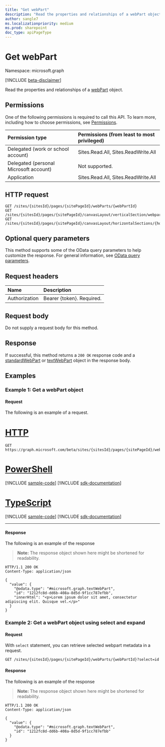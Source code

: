 ```yaml
---
title: "Get webPart"
description: "Read the properties and relationships of a webPart object."
author: sangle7
ms.localizationpriority: medium
ms.prod: sharepoint
doc_type: apiPageType
---
```


# Get webPart

Namespace: microsoft.graph

[!INCLUDE [beta-disclaimer](../../includes/beta-disclaimer.md)]

Read the properties and relationships of a [webPart](../resources/webpart.md) object.

## Permissions

One of the following permissions is required to call this API. To learn more, including how to choose permissions, see [Permissions](/graph/permissions-reference).

| Permission type                        | Permissions (from least to most privileged) |
| :------------------------------------- | :------------------------------------------ |
| Delegated (work or school account)     | Sites.Read.All, Sites.ReadWrite.All         |
| Delegated (personal Microsoft account) | Not supported.                              |
| Application                            | Sites.Read.All, Sites.ReadWrite.All         |

## HTTP request

<!-- {
  "blockType": "ignored"
}
-->

```http
GET /sites/{sitesId}/pages/{sitePageId}/webParts/{webPartId}
GET /sites/{sitesId}/pages/{sitePageId}/canvasLayout/verticalSection/webparts/{webPartIndex}
GET /sites/{sitesId}/pages/{sitePageId}/canvasLayout/horizontalSections/{horizontalSectionId}/columns/{horizontalSectionColumnId}/webparts/{webPartIndex}
```

## Optional query parameters

This method supports some of the OData query parameters to help customize the response. For general information, see [OData query parameters](/graph/query-parameters).

## Request headers

| Name          | Description               |
| :------------ | :------------------------ |
| Authorization | Bearer {token}. Required. |

## Request body

Do not supply a request body for this method.

## Response

If successful, this method returns a `200 OK` response code and a [standardWebPart](../resources/standardwebpart.md) or [textWebPart](../resources/textwebpart.md) object in the response body.

## Examples

### Example 1: Get a webPart object
#### Request

The following is an example of a request.


# [HTTP](#tab/http)
<!-- {
  "blockType": "request",
  "name": "get_webpart"
}
-->

```msgraph-interactive
GET https://graph.microsoft.com/beta/sites/{sitesId}/pages/{sitePageId}/webParts/{webPartId}
```

# [PowerShell](#tab/powershell)
[!INCLUDE [sample-code](../includes/snippets/powershell/get-webpart-powershell-snippets.md)]
[!INCLUDE [sdk-documentation](../includes/snippets/snippets-sdk-documentation-link.md)]

# [TypeScript](#tab/typescript)
[!INCLUDE [sample-code](../includes/snippets/typescript/get-webpart-typescript-snippets.md)]
[!INCLUDE [sdk-documentation](../includes/snippets/snippets-sdk-documentation-link.md)]

---


#### Response

The following is an example of the response

> **Note:** The response object shown here might be shortened for readability.

<!-- {
  "blockType": "response",
  "truncated": true,
  "@odata.type": "microsoft.graph.webPart"
}
-->

```http
HTTP/1.1 200 OK
Content-Type: application/json

{
  "value": {
    "@odata.type": "#microsoft.graph.textWebPart",
    "id": "1212fc8d-dd6b-408a-8d5d-9f1cc787efbb",
    "innerHtml": "<p>Lorem ipsum dolor sit amet, consectetur adipiscing elit. Quisque vel.</p>"
  }
}
```

### Example 2: Get a webPart object using select and expand
#### Request

With `select` statement, you can retrieve selected webpart metadata in a request.

<!-- {
  "blockType": "request",
  "name": "get_webpart"
}
-->

```http
GET /sites/{sitesId}/pages/{sitePageId}/webParts/{webPartId}?select=id
```

#### Response

The following is an example of the response

> **Note:** The response object shown here might be shortened for readability.

<!-- {
  "blockType": "response",
  "truncated": true,
  "@odata.type": "microsoft.graph.webPart"
}
-->

```http
HTTP/1.1 200 OK
Content-Type: application/json

{
  "value": {
    "@odata.type": "#microsoft.graph.textWebPart",
    "id": "1212fc8d-dd6b-408a-8d5d-9f1cc787efbb"
  }
}
```
